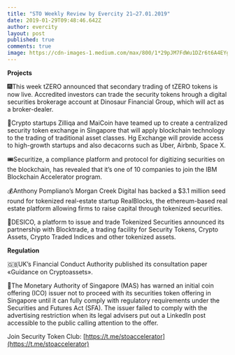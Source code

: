 ```yaml
---
title: "STO Weekly Review by Evercity 21–27.01.2019"
date: 2019-01-29T09:48:46.642Z
author: evercity
layout: post
published: true
comments: true
image: https://cdn-images-1.medium.com/max/800/1*29pJM7FdWu1DZr6t6A4EYg.png
---
```


**Projects**

🎆This week tZERO announced that secondary trading of tZERO tokens is now live. Accredited investors can trade the security tokens hrough a digital securities brokerage account at Dinosaur Financial Group, which will act as a broker-dealer.

🎯Crypto startups Zilliqa and MaiCoin have teamed up to create a centralized security token exchange in Singapore that will apply blockchain technology to the trading of traditional asset classes. Hg Exchange will provide access to high-growth startups and also decacorns such as Uber, Airbnb, Space X.

🎟Securitize, a compliance platform and protocol for digitizing securities on the blockchain, has revealed that it’s one of 10 companies to join the IBM Blockchain Accelerator program.

💰Anthony Pompliano’s Morgan Creek Digital has backed a $3.1 million seed round for tokenized real-estate startup RealBlocks, the ethereum-based real estate platform allowing firms to raise capital through tokenized securities.

🤝DESICO, a platform to issue and trade Tokenized Securities announced its partnership with Blocktrade, a trading facility for Security Tokens, Crypto Assets, Crypto Traded Indices and other tokenized assets.

**Regulation**

🇬🇧UK’s Financial Conduct Authority published its consultation paper «Guidance on Cryptoassets».

🙊The Monetary Authority of Singapore (MAS) has warned an initial coin offering (ICO) issuer not to proceed with its securities token offering in Singapore until it can fully comply with regulatory requirements under the Securities and Futures Act (SFA). The issuer failed to comply with the advertising restriction when its legal advisers put out a LinkedIn post accessible to the public calling attention to the offer.

Join Security Token Club: [https://t.me/stoaccelerator](https://t.me/stoaccelerator)
